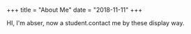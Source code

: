 +++
title = "About Me"
date = "2018-11-11"
+++

HI, I'm abser, now a student.contact me by these display way.
